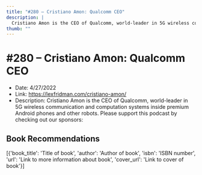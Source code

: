 ```yaml
---
title: "#280 – Cristiano Amon: Qualcomm CEO"
description: |
  Cristiano Amon is the CEO of Qualcomm, world-leader in 5G wireless communication and computation systems inside premium Android phones and other robots. Please support this podcast by checking out our sponsors:"
thumb: ""
---
```


# #280 – Cristiano Amon: Qualcomm CEO

  - Date: 4/27/2022
  - Link: https://lexfridman.com/cristiano-amon/
  - Description: Cristiano Amon is the CEO of Qualcomm, world-leader in 5G wireless communication and computation systems inside premium Android phones and other robots. Please support this podcast by checking out our sponsors:

## Book Recommendations

[{'book_title': 'Title of book', 'author': 'Author of book', 'isbn': 'ISBN number', 'url': 'Link to more information about book', 'cover_url': 'Link to cover of book'}]